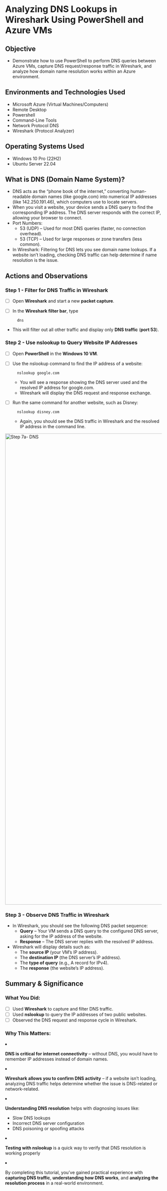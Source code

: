 <h1>Analyzing DNS Lookups in Wireshark Using PowerShell and Azure VMs</h1>
<h2>Objective</h2>

 - Demonstrate how to use PowerShell to perform DNS queries between Azure VMs, capture DNS request/response traffic in Wireshark, and analyze how domain name resolution works within an Azure environment.

<h2>Environments and Technologies Used</h2>

- Microsoft Azure (Virtual Machines/Computers)
- Remote Desktop
- Powershell
- Command-Line Tools
- Network Protocol DNS
- Wireshark (Protocol Analyzer)

<h2>Operating Systems Used </h2>

- Windows 10 Pro (22H2)
- Ubuntu Server 22.04

<h2>What is DNS (Domain Name System)?</h2>

 - DNS acts as the “phone book of the internet,” converting human-readable domain names (like google.com) into numerical IP addresses (like 142.250.191.46), which computers use to locate servers.
 - When you visit a website, your device sends a DNS query to find the corresponding IP address. The DNS server responds with the correct IP, allowing your browser to connect.
 - Port Numbers:
	 - 53 (UDP) – Used for most DNS queries (faster, no connection overhead).
	 - 53 (TCP) – Used for large responses or zone transfers (less common).
 - In Wireshark: Filtering for DNS lets you see domain name lookups. If a website isn’t loading, checking DNS traffic can help determine if name resolution is the issue.


<h2>Actions and Observations</h2>

<h3>Step 1 - Filter for DNS Traffic in Wireshark</h3>

 - [ ] Open **Wireshark** and start a new **packet capture**.
 - [ ] In the **Wireshark filter bar**, type
		
		 dns
 - This will filter out all other traffic and display only  **DNS traffic**  (**port  53**).

<h3>Step 2 - Use nslookup to Query Website IP Addresses</h3>

 - [ ] Open **PowerShell** in the **Windows 10 VM**.
 - [ ] Use the  nslookup  command to find the IP address of a website:
		 
		 nslookup google.com
	 - You will see a response showing the DNS server used and the resolved IP address for  google.com.
	 - Wireshark will display the DNS request and response exchange.

 - [ ] Run the same command for another website, such as Disney:
		
		 nslookup disney.com

	 - Again, you should see the DNS traffic in Wireshark and the resolved IP address in the command line.
 <img width="1512" alt="Step 7a- DNS" src="https://github.com/user-attachments/assets/4d8254aa-2440-4529-9e59-9f9c437e41e8" />
 
<h3>Step 3 - Observe DNS Traffic in Wireshark</h3>

 - In Wireshark, you should see the following DNS packet sequence:
	 - **Query**  – Your VM sends a DNS query to the configured DNS server, asking for the IP address of the website.
	 - **Response**  – The DNS server replies with the resolved IP address.
 - Wireshark will display details such as:
	 - The  **source IP**  (your VM’s IP address).
	 - The  **destination IP**  (the DNS server’s IP address).
	 - The  **type of query**  (e.g., A record for IPv4).
	 - The  **response**  (the website’s IP address).

<h2>Summary & Significance</h2>
<h3>What You Did:</h3>

 - [ ] Used  **Wireshark**  to capture and filter DNS traffic.
 - [ ] Used  **nslookup**  to query the IP addresses of two public websites.
 - [ ] Observed the DNS request and response cycle in Wireshark.

<h3>Why This Matters:</h3

 - **DNS is critical for internet connectivity**  – without DNS, you would have to remember IP addresses instead of domain names.
 - **Wireshark allows you to confirm DNS activity**  – if a website isn’t loading, analyzing DNS traffic helps determine whether the issue is DNS-related or network-related.
 - **Understanding DNS resolution**  helps with diagnosing issues like:
	 - Slow DNS lookups
	 - Incorrect DNS server configuration
	 - DNS poisoning or spoofing attacks
 - **Testing with nslookup**  is a quick way to verify that DNS resolution is working properly
 
 - By completing this tutorial, you’ve gained practical experience with  **capturing DNS traffic**,  **understanding how DNS works**, and  **analyzing the resolution process**  in a real-world environment.




